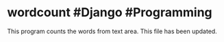 # wordcount #Django #Programming
This program counts the words from text area.
This file has been updated.
